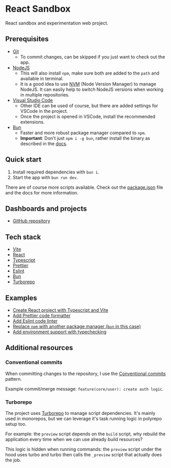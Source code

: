 # React Sandbox

React sandbox and experimentation web project.

## Prerequisites

- [Git](https://git-scm.com/)
  - To commit changes, can be skipped if you just want to check out the app.
- [NodeJS](https://nodejs.org/)
  - This will also install `npm`, make sure both are added to the `path` and available in terminal.
  - It is a good idea to use [NVM](https://github.com/nvm-sh/nvm) (Node Version Manager) to manage NodeJS. It can easily help to switch NodeJS versions when working in multiple repositories.
- [Visual Studio Code](https://code.visualstudio.com/)
  - Other IDE can be used of course, but there are added settings for VSCode in the project.
  - Once the project is opened in VSCode, install the recommended extensions.
- [Bun](https://bun.sh/)
  - Faster and more robust package manager compared to `npm`.
  - **Important**: Don't just `npm i -g bun`, rather install the binary as described in the [docs](https://bun.sh/).

## Quick start

1. Install required dependencies with `bun i`.
2. Start the app with `bun run dev`.

There are of course more scripts available. Check out the [package.json](./package.json) file and the docs for more information.

## Dashboards and projects

- [GitHub repository](https://github.com/barnabas-lesti/react-sandbox)

## Tech stack

- [Vite](https://vite.dev/guide)
- [React](https://react.dev/reference/react)
- [Typescript](https://www.typescriptlang.org/docs)
- [Prettier](https://prettier.io/docs)
- [Eslint](https://eslint.org/docs/latest)
- [Bun](https://bun.sh/)
- [Turborepo](https://turborepo.com/docs)

## Examples

- [Create React project with Typescript and Vite](https://github.com/barnabas-lesti/react-sandbox/commit/0936648eb93a27327d7d20428e05c06caecce143)
- [Add Prettier code formatter](https://github.com/barnabas-lesti/react-sandbox/commit/45fd93cc6f4b95d263a2d71b256882f21cfbe67a)
- [Add Eslint code linter](https://github.com/barnabas-lesti/react-sandbox/commit/ff708aa83f95c57e3dd4cdb5838a8a5bf2df7dd6)
- [Replace `npm` with another package manager (`bun` in this case)](https://github.com/barnabas-lesti/react-sandbox/commit/8e672ab7391829e6f663e18ffa31f4be665b470e)
- [Add environment support with typechecking](https://github.com/barnabas-lesti/react-sandbox/commit/72c313169ce414c6a3bb43f92728bea2d7a16301)

## Additional resources

### Conventional commits

When committing changes to the repository, I use the [Conventional commits](https://www.conventionalcommits.org/en/v1.0.0/#summary) pattern.

Example commit/merge message: `feature(core/user): create auth logic`.

### Turborepo

The project uses [Turborepo](https://turborepo.com) to manage script dependencies. It's mainly used in monorepos, but we can leverage it's task running logic in polyrepo setup too.

For example: the `preview` script depends on the `build` script, why rebuild the application every time when we can use already build resources?

This logic is hidden when running commands: the `preview` script under the hood uses turbo and turbo then calls the `_preview` script that actually does the job.
